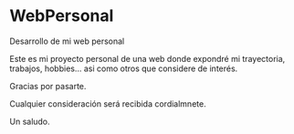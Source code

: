 # WebPersonal
Desarrollo de mi web personal

Este es mi proyecto personal de una web donde expondré mi trayectoria, trabajos, hobbies... asi como otros que considere de interés.

Gracias por pasarte.

Cualquier consideración será recibida cordialmnete.

Un saludo.
